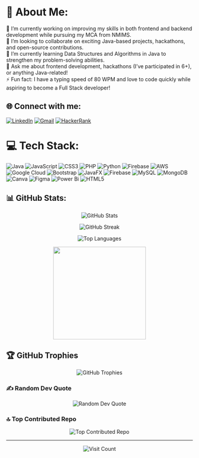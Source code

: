 # 💫 About Me:
🔭 I’m currently working on improving my skills in both frontend and backend development while pursuing my MCA from NMIMS.<br>🤝 I’m looking to collaborate on exciting Java-based projects, hackathons, and open-source contributions.<br>🌱 I’m currently learning Data Structures and Algorithms in Java to strengthen my problem-solving abilities.<br>💬 Ask me about frontend development, hackathons (I’ve participated in 6+), or anything Java-related!<br>⚡ Fun fact: I have a typing speed of 80 WPM and love to code quickly while aspiring to become a Full Stack developer!


## 🌐 Connect with me:
[![LinkedIn](https://img.shields.io/badge/LinkedIn-%230077B5.svg?logo=linkedin&logoColor=white)](https://www.linkedin.com/in/lokesh-vyas-55442832a/) 
[![Gmail](https://img.shields.io/badge/Gmail-D14836?logo=gmail&logoColor=white)](mailto:lokeshvyas.prof@gmail.com)
[![HackerRank](https://img.shields.io/badge/HackerRank-2EC866?logo=hackerrank&logoColor=white)](https://www.hackerrank.com/profile/lokeshvyas_prof)


# 💻 Tech Stack:
![Java](https://img.shields.io/badge/java-%23ED8B00.svg?style=flat&logo=openjdk&logoColor=white) ![JavaScript](https://img.shields.io/badge/javascript-%23323330.svg?style=flat&logo=javascript&logoColor=%23F7DF1E) ![CSS3](https://img.shields.io/badge/css3-%231572B6.svg?style=flat&logo=css3&logoColor=white) ![PHP](https://img.shields.io/badge/php-%23777BB4.svg?style=flat&logo=php&logoColor=white) ![Python](https://img.shields.io/badge/python-3670A0?style=flat&logo=python&logoColor=ffdd54) ![Firebase](https://img.shields.io/badge/firebase-%23039BE5.svg?style=flat&logo=firebase) ![AWS](https://img.shields.io/badge/AWS-%23FF9900.svg?style=flat&logo=amazon-aws&logoColor=white) ![Google Cloud](https://img.shields.io/badge/GoogleCloud-%234285F4.svg?style=flat&logo=google-cloud&logoColor=white) ![Bootstrap](https://img.shields.io/badge/bootstrap-%238511FA.svg?style=flat&logo=bootstrap&logoColor=white) ![JavaFX](https://img.shields.io/badge/javafx-%23FF0000.svg?style=flat&logo=javafx&logoColor=white) ![Firebase](https://img.shields.io/badge/firebase-a08021?style=flat&logo=firebase&logoColor=ffcd34) ![MySQL](https://img.shields.io/badge/mysql-4479A1.svg?style=flat&logo=mysql&logoColor=white) ![MongoDB](https://img.shields.io/badge/MongoDB-%234ea94b.svg?style=flat&logo=mongodb&logoColor=white) ![Canva](https://img.shields.io/badge/Canva-%2300C4CC.svg?style=flat&logo=Canva&logoColor=white) ![Figma](https://img.shields.io/badge/figma-%23F24E1E.svg?style=flat&logo=figma&logoColor=white) ![Power Bi](https://img.shields.io/badge/power_bi-F2C811?style=flat&logo=powerbi&logoColor=black) ![HTML5](https://img.shields.io/badge/html5-%23E34F26.svg?style=flat&logo=html5&logoColor=white)

## 📊 GitHub Stats:

<p align="center">
  <img src="https://github-readme-stats.vercel.app/api?username=lokesh-aj&theme=codeSTACKr&hide_border=false&include_all_commits=false&count_private=false" alt="GitHub Stats" />
</p>

<p align="center">
  <img src="https://github-readme-streak-stats.herokuapp.com/?user=lokesh-aj&theme=neon&hide_border=false" alt="GitHub Streak" />
</p>

<p align="center">
  <img src="https://github-readme-stats.vercel.app/api/top-langs/?username=lokesh-aj&theme=codeSTACKr&hide_border=false&include_all_commits=false&count_private=false&layout=compact" alt="Top Languages" />
</p>


<!-- Activity Graph -->
<p align="center">
  <a href="https://github.com/lokesh-aj">
    <img height=250 src="https://github-readme-activity-graph.vercel.app/graph?username=lokesh-aj&bg_color=282c34&color=FDFD96&line=FDFD96&point=FFFFFF&area_color=79FE96&border_radius=24.5&title_color=FDFD96&border_radius=20px"/>
  </a> 
</p>

## 🏆 GitHub Trophies
<p align="center">
  <img src="https://github-profile-trophy.vercel.app/?username=lokesh-aj&theme=radical&no-frame=false&no-bg=true&margin-w=4" alt="GitHub Trophies" />
</p>

### ✍️ Random Dev Quote
<p align="center">
  <img src="https://quotes-github-readme.vercel.app/api?type=horizontal&theme=radical" alt="Random Dev Quote" />
</p>

### 🔝 Top Contributed Repo
<p align="center">
  <img src="https://github-contributor-stats.vercel.app/api?username=lokesh-aj&limit=5&theme=radical&combine_all_yearly_contributions=true" alt="Top Contributed Repo" />
</p>

---
<p align="center">
  <img src="https://visitcount.itsvg.in/api?id=lokesh-aj&icon=0&color=0" alt="Visit Count" />
</p>


<!-- Proudly created with GPRM ( https://gprm.itsvg.in ) -->
